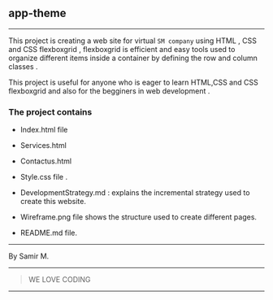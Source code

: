 ## app-theme
---

This project is creating a web site for virtual `SM company`
using HTML , CSS and CSS flexboxgrid , flexboxgrid is efficient and easy tools used to organize different items inside a container by defining the row and column classes .

This project is useful for anyone who is eager to learn HTML,CSS and CSS flexboxgrid and also for the begginers in web development .

### The project contains 

- Index.html file  

- Services.html 

- Contactus.html 

- Style.css file .

- DevelopmentStrategy.md : explains the incremental strategy used to create this website.

- Wireframe.png file shows the structure used to create different pages.

- README.md file.

---

By Samir M.

---

> WE LOVE CODING

---
